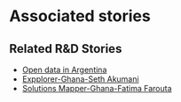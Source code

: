 # Associated stories

<!-- !!DO NOT REMOVE!! start autogenerated hyperlinks -->
## Related R&D Stories
- [Open data in Argentina](/stories/?doc=Explorers_ARG)
- [Expplorer\-Ghana\-Seth Akumani](/stories/?doc=Explorers_GHA)
- [Solutions Mapper-Ghana-Fatima Farouta](/stories/?doc=SolutionMappers_GHA)
<!-- !!DO NOT REMOVE!! end autogenerated hyperlinks -->